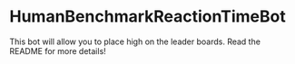 # HumanBenchmarkReactionTimeBot
This bot will allow you to place high on the leader boards. Read the README for more details!
